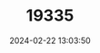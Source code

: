 ---
title: "19335"
category: "Rattus hoffmanni"
draft: false
date: 2024-02-22 13:03:50
languages:
  English: ["Hoffmann's Rat", "Hoffmann’s Sulawesi Rat"]
---